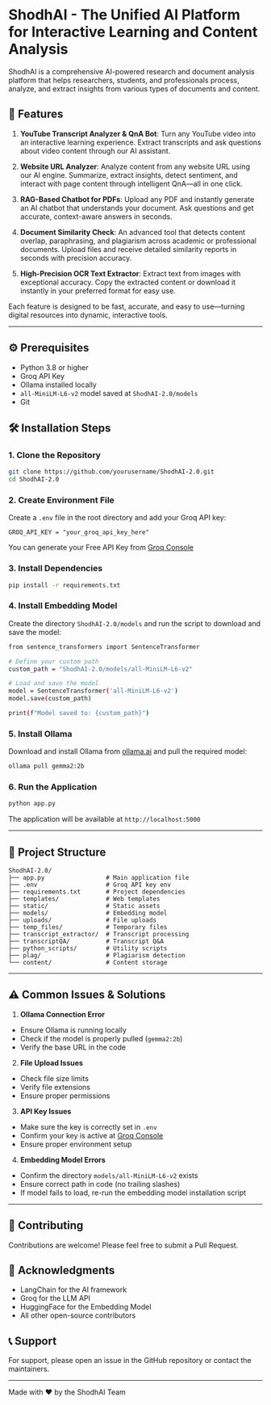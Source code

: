 # ShodhAI - The Unified AI Platform for Interactive Learning and Content Analysis

ShodhAI is a comprehensive AI-powered research and document analysis platform that helps researchers, students, and professionals process, analyze, and extract insights from various types of documents and content.

## 🌟 Features

1. **YouTube Transcript Analyzer & QnA Bot**: Turn any YouTube video into an interactive learning experience. Extract transcripts and ask questions about video content through our AI assistant.

2. **Website URL Analyzer**: Analyze content from any website URL using our AI engine. Summarize, extract insights, detect sentiment, and interact with page content through intelligent QnA—all in one click.

3. **RAG-Based Chatbot for PDFs**: Upload any PDF and instantly generate an AI chatbot that understands your document. Ask questions and get accurate, context-aware answers in seconds.

4. **Document Similarity Check**: An advanced tool that detects content overlap, paraphrasing, and plagiarism across academic or professional documents. Upload files and receive detailed similarity reports in seconds with precision accuracy.

5. **High-Precision OCR Text Extractor**: Extract text from images with exceptional accuracy. Copy the extracted content or download it instantly in your preferred format for easy use.

Each feature is designed to be fast, accurate, and easy to use—turning digital resources into dynamic, interactive tools.

---

## ⚙️ Prerequisites
- Python 3.8 or higher  
- Groq API Key 
- Ollama installed locally  
- `all-MiniLM-L6-v2` model saved at `ShodhAI-2.0/models`  
- Git

## 🛠️ Installation Steps

### 1. Clone the Repository
```bash
git clone https://github.com/yourusername/ShodhAI-2.0.git
cd ShodhAI-2.0
```

### 2. Create Environment File
Create a `.env` file in the root directory and add your Groq API key:
```
GROQ_API_KEY = "your_groq_api_key_here"
```
You can generate your Free API Key from [Groq Console](https://console.groq.com/keys)

### 3. Install Dependencies
```bash
pip install -r requirements.txt
```

### 4. Install Embedding Model
Create the directory `ShodhAI-2.0/models` and run the script to download and save the model:
``` bash
from sentence_transformers import SentenceTransformer

# Define your custom path
custom_path = "ShodhAI-2.0/models/all-MiniLM-L6-v2"

# Load and save the model
model = SentenceTransformer('all-MiniLM-L6-v2')
model.save(custom_path)

print(f"Model saved to: {custom_path}")
```
   
### 5. Install Ollama
Download and install Ollama from [ollama.ai](https://ollama.ai) and pull the required model:
```bash
ollama pull gemma2:2b
```

### 6. Run the Application
```bash
python app.py
```
The application will be available at `http://localhost:5000`

---

## 📁 Project Structure
```
ShodhAI-2.0/
├── app.py                 # Main application file
├── .env                   # Groq API key env 
├── requirements.txt       # Project dependencies
├── templates/             # Web templates
├── static/                # Static assets
├── models/                # Embedding model
├── uploads/               # File uploads
├── temp_files/            # Temporary files
├── transcript_extractor/  # Transcript processing
├── transcriptQA/          # Transcript Q&A
├── python_scripts/        # Utility scripts
├── plag/                  # Plagiarism detection
└── content/               # Content storage
```
---

## ⚠️ Common Issues & Solutions

1. **Ollama Connection Error**
- Ensure Ollama is running locally
- Check if the model is properly pulled (`gemma2:2b`)
- Verify the base URL in the code

2. **File Upload Issues**
- Check file size limits
- Verify file extensions
- Ensure proper permissions

3. **API Key Issues**
- Make sure the key is correctly set in `.env`
- Confirm your key is active at [Groq Console](https://console.groq.com/keys)
- Ensure proper environment setup

4. **Embedding Model Errors**
- Confirm the directory `models/all-MiniLM-L6-v2` exists
- Ensure correct path in code (no trailing slashes)
- If model fails to load, re-run the embedding model installation script

---

## 🤝 Contributing
Contributions are welcome! Please feel free to submit a Pull Request.

## 🙏 Acknowledgments
- LangChain for the AI framework
- Groq for the LLM API
- HuggingFace for the Embedding Model
- All other open-source contributors

## 📞 Support
For support, please open an issue in the GitHub repository or contact the maintainers.

---
Made with ❤️ by the ShodhAI Team 
